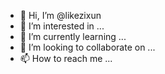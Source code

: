 - 👋 Hi, I’m @likezixun
- 👀 I’m interested in ...
- 🌱 I’m currently learning ...
- 💞️ I’m looking to collaborate on ...
- 📫 How to reach me ...

<!---
likezixun/likezixun is a ✨ special ✨ repository because its `README.md` (this file) appears on your GitHub profile.
You can click the Preview link to take a look at your changes.
--->
